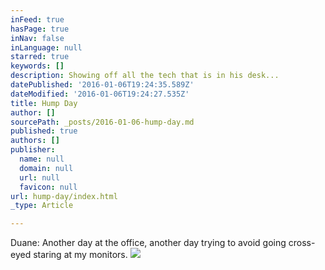 ```yaml
---
inFeed: true
hasPage: true
inNav: false
inLanguage: null
starred: true
keywords: []
description: Showing off all the tech that is in his desk...
datePublished: '2016-01-06T19:24:35.589Z'
dateModified: '2016-01-06T19:24:27.535Z'
title: Hump Day
author: []
sourcePath: _posts/2016-01-06-hump-day.md
published: true
authors: []
publisher:
  name: null
  domain: null
  url: null
  favicon: null
url: hump-day/index.html
_type: Article

---
```

Duane: Another day at the office, another day trying to avoid going cross-eyed staring at my monitors.
![](https://the-grid-user-content.s3-us-west-2.amazonaws.com/6470cc14-be01-43a1-8ecb-1a0d1c8abdeb.jpg)